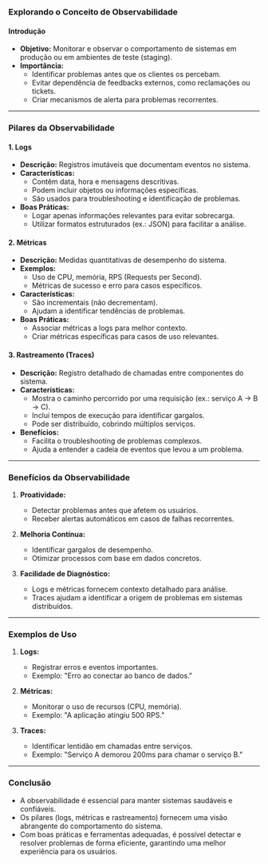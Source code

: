 ### Explorando o Conceito de Observabilidade

#### Introdução

- **Objetivo:** Monitorar e observar o comportamento de sistemas em produção ou em ambientes de teste (staging).
- **Importância:**
  - Identificar problemas antes que os clientes os percebam.
  - Evitar dependência de feedbacks externos, como reclamações ou tickets.
  - Criar mecanismos de alerta para problemas recorrentes.

---

### Pilares da Observabilidade

#### 1. **Logs**

- **Descrição:** Registros imutáveis que documentam eventos no sistema.
- **Características:**
  - Contêm data, hora e mensagens descritivas.
  - Podem incluir objetos ou informações específicas.
  - São usados para troubleshooting e identificação de problemas.
- **Boas Práticas:**
  - Logar apenas informações relevantes para evitar sobrecarga.
  - Utilizar formatos estruturados (ex.: JSON) para facilitar a análise.

#### 2. **Métricas**

- **Descrição:** Medidas quantitativas de desempenho do sistema.
- **Exemplos:**
  - Uso de CPU, memória, RPS (Requests per Second).
  - Métricas de sucesso e erro para casos específicos.
- **Características:**
  - São incrementais (não decrementam).
  - Ajudam a identificar tendências de problemas.
- **Boas Práticas:**
  - Associar métricas a logs para melhor contexto.
  - Criar métricas específicas para casos de uso relevantes.

#### 3. **Rastreamento (Traces)**

- **Descrição:** Registro detalhado de chamadas entre componentes do sistema.
- **Características:**
  - Mostra o caminho percorrido por uma requisição (ex.: serviço A → B → C).
  - Inclui tempos de execução para identificar gargalos.
  - Pode ser distribuído, cobrindo múltiplos serviços.
- **Benefícios:**
  - Facilita o troubleshooting de problemas complexos.
  - Ajuda a entender a cadeia de eventos que levou a um problema.

---

### Benefícios da Observabilidade

1. **Proatividade:**

   - Detectar problemas antes que afetem os usuários.
   - Receber alertas automáticos em casos de falhas recorrentes.

2. **Melhoria Contínua:**

   - Identificar gargalos de desempenho.
   - Otimizar processos com base em dados concretos.

3. **Facilidade de Diagnóstico:**
   - Logs e métricas fornecem contexto detalhado para análise.
   - Traces ajudam a identificar a origem de problemas em sistemas distribuídos.

---

### Exemplos de Uso

1. **Logs:**

   - Registrar erros e eventos importantes.
   - Exemplo: "Erro ao conectar ao banco de dados."

2. **Métricas:**

   - Monitorar o uso de recursos (CPU, memória).
   - Exemplo: "A aplicação atingiu 500 RPS."

3. **Traces:**
   - Identificar lentidão em chamadas entre serviços.
   - Exemplo: "Serviço A demorou 200ms para chamar o serviço B."

---

### Conclusão

- A observabilidade é essencial para manter sistemas saudáveis e confiáveis.
- Os pilares (logs, métricas e rastreamento) fornecem uma visão abrangente do comportamento do sistema.
- Com boas práticas e ferramentas adequadas, é possível detectar e resolver problemas de forma eficiente, garantindo uma melhor experiência para os usuários.
